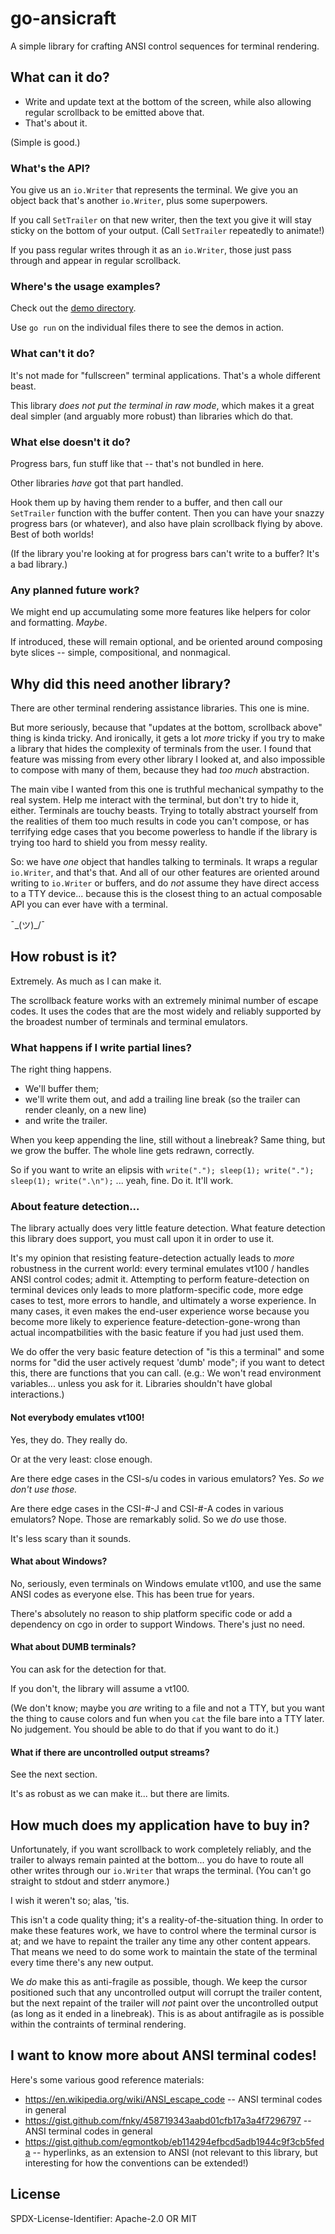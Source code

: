 go-ansicraft
============

A simple library for crafting ANSI control sequences for terminal rendering.


What can it do?
---------------

- Write and update text at the bottom of the screen, while also allowing regular scrollback to be emitted above that.
- That's about it.

(Simple is good.)

### What's the API?

You give us an `io.Writer` that represents the terminal.
We give you an object back that's another `io.Writer`, plus some superpowers.

If you call `SetTrailer` on that new writer, then the text you give it will stay sticky on the bottom of your output.
(Call `SetTrailer` repeatedly to animate!)

If you pass regular writes through it as an `io.Writer`, those just pass through and appear in regular scrollback.

### Where's the usage examples?

Check out the [demo directory](./demo/).

Use `go run` on the individual files there to see the demos in action.

### What can't it do?

It's not made for "fullscreen" terminal applications.  That's a whole different beast.

This library _does not put the terminal in raw mode_, which makes it a great deal simpler (and arguably more robust) than libraries which do that.

### What else doesn't it do?

Progress bars, fun stuff like that -- that's not bundled in here.

Other libraries _have_ got that part handled.

Hook them up by having them render to a buffer, and then call our `SetTrailer` function with the buffer content.
Then you can have your snazzy progress bars (or whatever), and also have plain scrollback flying by above.
Best of both worlds!

(If the library you're looking at for progress bars can't write to a buffer?  It's a bad library.)

### Any planned future work?

We might end up accumulating some more features like helpers for color and formatting.  _Maybe_.

If introduced, these will remain optional, and be oriented around composing byte slices -- simple, compositional, and nonmagical.



Why did this need another library?
----------------------------------

There are other terminal rendering assistance libraries.  This one is mine.

But more seriously, because that "updates at the bottom, scrollback above" thing is kinda tricky.
And ironically, it gets a lot *more* tricky if you try to make a library that hides the complexity of terminals from the user.
I found that feature was missing from every other library I looked at, and also impossible to compose with many of them, because they had _too much_ abstraction.

The main vibe I wanted from this one is truthful mechanical sympathy to the real system.
Help me interact with the terminal, but don't try to hide it, either.
Terminals are touchy beasts.
Trying to totally abstract yourself from the realities of them too much results in code you can't compose,
or has terrifying edge cases that you become powerless to handle if the library is trying too hard to shield you from messy reality.

So: we have *one* object that handles talking to terminals.
It wraps a regular `io.Writer`, and that's that.
And all of our other features are oriented around writing to `io.Writer` or buffers, and do *not* assume they have direct access to a TTY device...
because this is the closest thing to an actual composable API you can ever have with a terminal.

¯\_(ツ)_/¯



How robust is it?
-----------------

Extremely.  As much as I can make it.

The scrollback feature works with an extremely minimal number of escape codes.
It uses the codes that are the most widely and reliably supported by the broadest number of terminals and terminal emulators.

### What happens if I write partial lines?

The right thing happens.

- We'll buffer them;
- we'll write them out, and add a trailing line break (so the trailer can render cleanly, on a new line)
- and write the trailer.

When you keep appending the line, still without a linebreak?  Same thing, but we grow the buffer.
The whole line gets redrawn, correctly.

So if you want to write an elipsis with `write("."); sleep(1); write("."); sleep(1); write(".\n");` ... yeah, fine.
Do it.  It'll work.

### About feature detection...

The library actually does very little feature detection.
What feature detection this library does support, you must call upon it in order to use it.

It's my opinion that resisting feature-detection actually leads to *more* robustness in the current world:
every terminal emulates vt100 / handles ANSI control codes; admit it.
Attempting to perform feature-detection on terminal devices only leads to more platform-specific code, more edge cases to test, more errors to handle, and ultimately a worse experience.
In many cases, it even makes the end-user experience worse because you become more likely to experience feature-detection-gone-wrong than actual incompatbilities with the basic feature if you had just used them.

We do offer the very basic feature detection of "is this a terminal" and some norms for "did the user actively request 'dumb' mode";
if you want to detect this, there are functions that you can call.
(e.g.: We won't read environment variables... unless you ask for it.  Libraries shouldn't have global interactions.)

#### Not everybody emulates vt100!

Yes, they do.  They really do.

Or at the very least: close enough.

Are there edge cases in the CSI-s/u codes in various emulators?  Yes.  _So we don't use those._

Are there edge cases in the CSI-#-J and CSI-#-A codes in various emulators?  Nope.  Those are remarkably solid.  So we _do_ use those.

It's less scary than it sounds.

#### What about Windows?

No, seriously, even terminals on Windows emulate vt100, and use the same ANSI codes as everyone else.  This has been true for years.

There's absolutely no reason to ship platform specific code or add a dependency on cgo in order to support Windows.  There's just no need.

#### What about DUMB terminals?

You can ask for the detection for that.

If you don't, the library will assume a vt100.

(We don't know; maybe you *are* writing to a file and not a TTY, but you want the thing to cause colors and fun when you `cat` the file bare into a TTY later.  No judgement.  You should be able to do that if you want to do it.)

#### What if there are uncontrolled output streams?

See the next section.

It's as robust as we can make it... but there are limits.



How much does my application have to buy in?
--------------------------------------------

Unfortunately, if you want scrollback to work completely reliably, and the trailer to always remain painted at the bottom...
you do have to route all other writes through our `io.Writer` that wraps the terminal.
(You can't go straight to stdout and stderr anymore.)

I wish it weren't so; alas, 'tis.

This isn't a code quality thing; it's a reality-of-the-situation thing.
In order to make these features work, we have to control where the terminal cursor is at;
and we have to repaint the trailer any time any other content appears.
That means we need to do some work to maintain the state of the terminal every time there's any new output.

We _do_ make this as anti-fragile as possible, though.
We keep the cursor positioned such that any uncontrolled output will corrupt the trailer content,
but the next repaint of the trailer will _not_ paint over the uncontrolled output (as long as it ended in a linebreak).
This is as about antifragile as is possible within the contraints of terminal rendering.



I want to know more about ANSI terminal codes!
----------------------------------------------

Here's some various good reference materials:

- https://en.wikipedia.org/wiki/ANSI_escape_code -- ANSI terminal codes in general
- https://gist.github.com/fnky/458719343aabd01cfb17a3a4f7296797 -- ANSI terminal codes in general
- https://gist.github.com/egmontkob/eb114294efbcd5adb1944c9f3cb5feda -- hyperlinks, as an extension to ANSI (not relevant to this library, but interesting for how the conventions can be extended!)



License
-------

SPDX-License-Identifier: Apache-2.0 OR MIT
